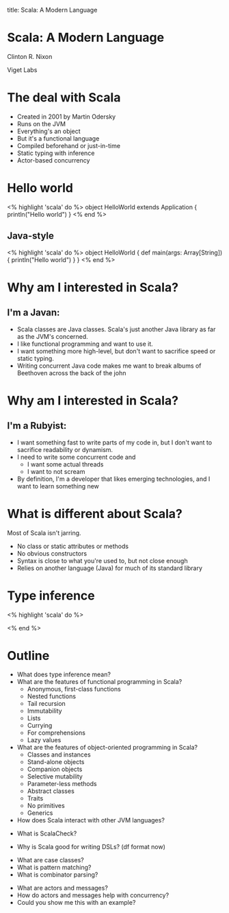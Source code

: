 title: Scala: A Modern Language

# Scala: A Modern Language

Clinton R. Nixon

Viget Labs

# The deal with Scala

* Created in 2001 by Martin Odersky
* Runs on the JVM
* Everything's an object
* But it's a functional language
* Compiled beforehand or just-in-time
* Static typing with inference
* Actor-based concurrency

# Hello world

<% highlight 'scala' do %>
object HelloWorld extends Application {
  println("Hello world")
}
<% end %>

## Java-style

<% highlight 'scala' do %>
object HelloWorld {
  def main(args: Array[String]) {
    println("Hello world")
  }
}
<% end %>

# Why am I interested in Scala?

## I'm a Javan:

* Scala classes are Java classes. Scala's just another Java library as far as the JVM's concerned.
* I like functional programming and want to use it.
* I want something more high-level, but don't want to sacrifice speed or static typing.
* Writing concurrent Java code makes me want to break albums of Beethoven
across the back of the john

# Why am I interested in Scala?

## I'm a Rubyist:

* I want something fast to write parts of my code in, but I don't want to sacrifice readability or dynamism.
* I need to write some concurrent code and
  * I want some actual threads
  * I want to not scream
* By definition, I'm a developer that likes emerging technologies, and I want to learn something new

# What is different about Scala?

Most of Scala isn't jarring.

* No class or static attributes or methods
* No obvious constructors
* Syntax is close to what you're used to, but not close enough
* Relies on another language (Java) for much of its standard library

# Type inference

<% highlight 'scala' do %>

<% end %>

# Outline

* What does type inference mean?
* What are the features of functional programming in Scala?
  * Anonymous, first-class functions
  * Nested functions
  * Tail recursion
  * Immutability
  * Lists
  + Currying
  + For comprehensions
  + Lazy values
* What are the features of object-oriented programming in Scala?
  * Classes and instances
  * Stand-alone objects
  * Companion objects
  * Selective mutability
  * Parameter-less methods
  * Abstract classes
  * Traits
  * No primitives
  + Generics
* How does Scala interact with other JVM languages?
+ What is ScalaCheck?
* Why is Scala good for writing DSLs? (df format now)
+ What are case classes?
+ What is pattern matching?
+ What is combinator parsing?
* What are actors and messages?
* How do actors and messages help with concurrency?
* Could you show me this with an example?
